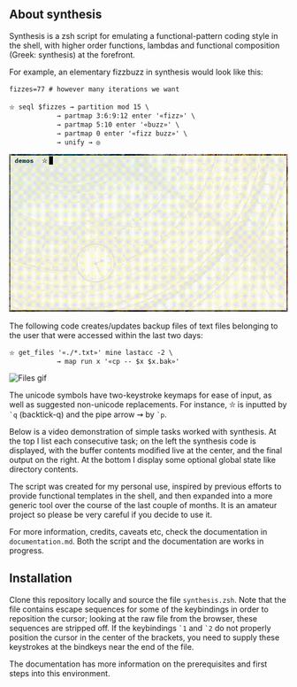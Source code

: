 ## About synthesis

Synthesis is a zsh script for emulating a functional-pattern coding
style in the shell, with higher order functions, lambdas and
functional composition (Greek: synthesis) at the forefront.

For example, an elementary fizzbuzz in synthesis would look like
this:
```
fizzes=77 # however many iterations we want

⛥ seql $fizzes ⇝ partition mod 15 \
			⇝ partmap 3:6:9:12 enter '«fizz»' \
			⇝ partmap 5:10 enter '«buzz»' \
			⇝ partmap 0 enter '«fizz buzz»' \
			⇝ unify ⇝ ◎ 
```
![Fizz gif](fizz.gif)

The following code creates/updates backup files of text files
belonging to the user that were accessed within the last two days:
```
⛥ get_files '«./*.txt»' mine lastacc -2 \
			⇝ map run x '«cp -- $x $x.bak»'
```
![Files gif](files.gif)

The unicode symbols have two-keystroke keymaps for ease of input,
as well as suggested non-unicode replacements.  For instance, ⛥ is
inputted by `` `q `` (backtick-q) and the pipe arrow ⇝ by `` `p ``.

Below is a video demonstration of simple tasks worked with
synthesis.  At the top I list each consecutive task; on the left
the synthesis code is displayed, with the buffer contents modified
live at the center, and the final output on the right.  At the
bottom I display some optional global state like directory
contents.

The script was created for my personal use, inspired by previous
efforts to provide functional templates in the shell, and then
expanded into a more generic tool over the course of the last
couple of months.  It is an amateur project so please be very
careful if you decide to use it.

For more information, credits, caveats etc, check the documentation
in `documentation.md`.  Both the script and the documentation are
works in progress.

## Installation

Clone this repository locally and source the file `synthesis.zsh`.  Note
that the file contains escape sequences for some of the keybindings
in order to reposition the cursor; looking at the raw file from
the browser, these sequences are stripped off.  If the keybindings
`` `1 `` and `` `2 `` do not properly position the cursor in the
center of the brackets, you need to supply these keystrokes at the
bindkeys near the end of the file.

The documentation has more information on the prerequisites and
first steps into this environment.
